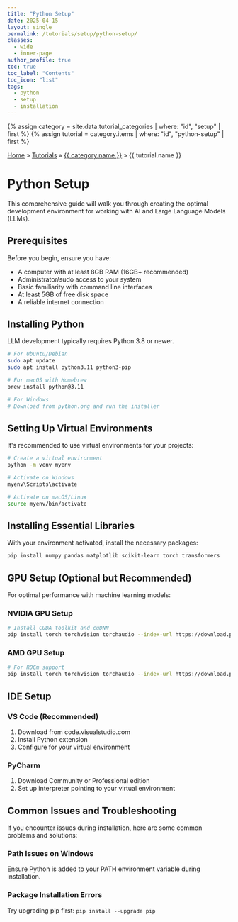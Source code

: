 ```yaml
---
title: "Python Setup"
date: 2025-04-15
layout: single
permalink: /tutorials/setup/python-setup/
classes:
  - wide
  - inner-page
author_profile: true
toc: true
toc_label: "Contents"
toc_icon: "list"
tags:
  - python
  - setup
  - installation
---
```


{% assign category = site.data.tutorial_categories | where: "id", "setup" | first %}
{% assign tutorial = category.items | where: "id", "python-setup" | first %}

<div class="breadcrumbs">
  <a href="/">Home</a> &raquo; 
  <a href="/tutorials/">Tutorials</a> &raquo; 
  <a href="/tutorials/setup/">{{ category.name }}</a> &raquo; 
  <span>{{ tutorial.name }}</span>
</div>

# Python Setup

This comprehensive guide will walk you through creating the optimal development environment for working with AI and Large Language Models (LLMs).

## Prerequisites

Before you begin, ensure you have:

- A computer with at least 8GB RAM (16GB+ recommended)
- Administrator/sudo access to your system
- Basic familiarity with command line interfaces
- At least 5GB of free disk space
- A reliable internet connection

## Installing Python

LLM development typically requires Python 3.8 or newer.

```bash
# For Ubuntu/Debian
sudo apt update
sudo apt install python3.11 python3-pip

# For macOS with Homebrew
brew install python@3.11

# For Windows
# Download from python.org and run the installer
```

## Setting Up Virtual Environments

It's recommended to use virtual environments for your projects:

```bash
# Create a virtual environment
python -m venv myenv

# Activate on Windows
myenv\Scripts\activate

# Activate on macOS/Linux
source myenv/bin/activate
```

## Installing Essential Libraries

With your environment activated, install the necessary packages:

```bash
pip install numpy pandas matplotlib scikit-learn torch transformers
```

## GPU Setup (Optional but Recommended)

For optimal performance with machine learning models:

### NVIDIA GPU Setup
```bash
# Install CUDA toolkit and cuDNN
pip install torch torchvision torchaudio --index-url https://download.pytorch.org/whl/cu118
```

### AMD GPU Setup
```bash
# For ROCm support
pip install torch torchvision torchaudio --index-url https://download.pytorch.org/whl/rocm5.6
```

## IDE Setup

### VS Code (Recommended)
1. Download from code.visualstudio.com
2. Install Python extension
3. Configure for your virtual environment

### PyCharm
1. Download Community or Professional edition
2. Set up interpreter pointing to your virtual environment

## Common Issues and Troubleshooting

If you encounter issues during installation, here are some common problems and solutions:

### Path Issues on Windows
Ensure Python is added to your PATH environment variable during installation.

### Package Installation Errors
Try upgrading pip first: `pip install --upgrade pip`
